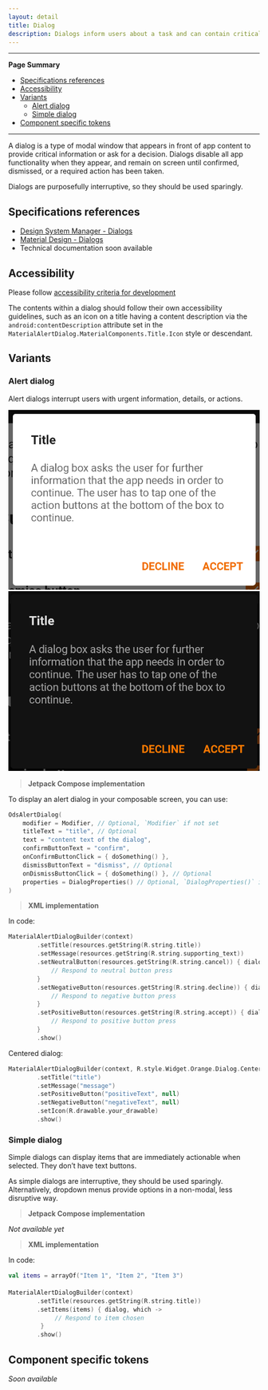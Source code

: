 ```yaml
---
layout: detail
title: Dialog
description: Dialogs inform users about a task and can contain critical information, require decisions, or involve multiple tasks.
---
```


---

**Page Summary**

* [Specifications references](#specifications-references)
* [Accessibility](#accessibility)
* [Variants](#variants)
    * [Alert dialog](#alert-dialog)
    * [Simple dialog](#simple-dialog)
* [Component specific tokens](#component-specific-tokens)

---

A dialog is a type of modal window that appears in front of app content to
provide critical information or ask for a decision. Dialogs disable all app
functionality when they appear, and remain on screen until confirmed, dismissed,
or a required action has been taken.

Dialogs are purposefully interruptive, so they should be used sparingly.

## Specifications references

- [Design System Manager - Dialogs](https://system.design.orange.com/0c1af118d/p/02ae02-dialogs/b/81772e)
- [Material Design - Dialogs](https://material.io/components/dialogs)
- Technical documentation soon available

## Accessibility

Please follow [accessibility criteria for development](https://a11y-guidelines.orange.com/en/mobile/android/development/)

The contents within a dialog should follow their own accessibility guidelines,
such as an icon on a title having a content description via the
`android:contentDescription` attribute set in the
`MaterialAlertDialog.MaterialComponents.Title.Icon` style or descendant.

## Variants

### Alert dialog

Alert dialogs interrupt users with urgent information, details, or actions.

  ![Alert dialog light](images/dialog_alert_light.png)  ![Alert dialog dark](images/dialog_alert_dark.png)

> **Jetpack Compose implementation**

To display an alert dialog in your composable screen, you can use:

```kotlin
OdsAlertDialog(
    modifier = Modifier, // Optional, `Modifier` if not set
    titleText = "title", // Optional
    text = "content text of the dialog",
    confirmButtonText = "confirm",
    onConfirmButtonClick = { doSomething() },
    dismissButtonText = "dismiss", // Optional
    onDismissButtonClick = { doSomething() }, // Optional
    properties = DialogProperties() // Optional, `DialogProperties()` if not set
)
```

> **XML implementation**

In code:

```kotlin
MaterialAlertDialogBuilder(context)
        .setTitle(resources.getString(R.string.title))
        .setMessage(resources.getString(R.string.supporting_text))
        .setNeutralButton(resources.getString(R.string.cancel)) { dialog, which ->
            // Respond to neutral button press
        }
        .setNegativeButton(resources.getString(R.string.decline)) { dialog, which ->
            // Respond to negative button press
        }
        .setPositiveButton(resources.getString(R.string.accept)) { dialog, which ->
            // Respond to positive button press
        }
        .show()
```

Centered dialog:

```kotlin
MaterialAlertDialogBuilder(context, R.style.Widget.Orange.Dialog.Centered)
        .setTitle("title")
        .setMessage("message")
        .setPositiveButton("positiveText", null)
        .setNegativeButton("negativeText", null)
        .setIcon(R.drawable.your_drawable)
        .show()
```

### Simple dialog

Simple dialogs can display items that are immediately actionable when selected.
They don’t have text buttons.

As simple dialogs are interruptive, they should be used sparingly.
Alternatively, dropdown menus provide options in a non-modal, less disruptive
way.

> **Jetpack Compose implementation**

*Not available yet*

> **XML implementation**

In code:

```kotlin
val items = arrayOf("Item 1", "Item 2", "Item 3")

MaterialAlertDialogBuilder(context)
        .setTitle(resources.getString(R.string.title))
        .setItems(items) { dialog, which ->
             // Respond to item chosen
         }
        .show()
```

## Component specific tokens

_Soon available_
